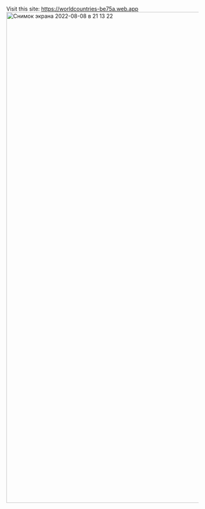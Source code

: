 Visit this site: https://worldcountries-be75a.web.app
<img width="1287" alt="Снимок экрана 2022-08-08 в 21 13 22" src="https://user-images.githubusercontent.com/12825086/183485564-c66a2e2a-b3ef-4558-a050-916f17fd9082.png">
